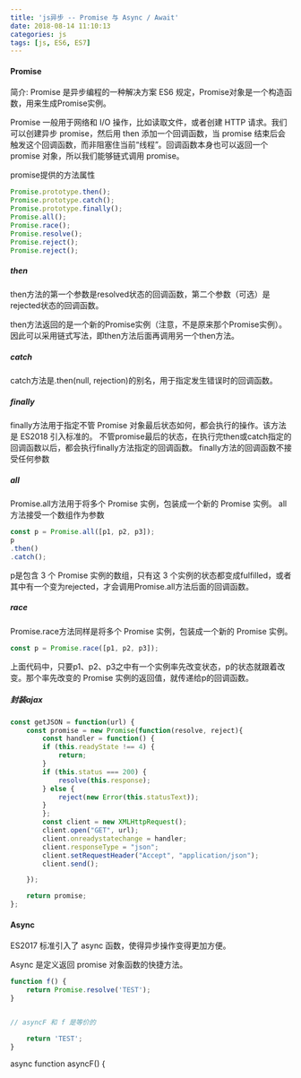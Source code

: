 ```yaml
---
title: 'js异步 -- Promise 与 Async / Await'
date: 2018-08-14 11:10:13
categories: js
tags: [js, ES6, ES7]
---
```


#### Promise
简介:
Promise 是异步编程的一种解决方案
ES6 规定，Promise对象是一个构造函数，用来生成Promise实例。

Promise 一般用于网络和 I/O 操作，比如读取文件，或者创建 HTTP 请求。我们可以创建异步 promise，然后用 then 添加一个回调函数，当 promise 结束后会触发这个回调函数，而非阻塞住当前“线程”。回调函数本身也可以返回一个 promise 对象，所以我们能够链式调用 promise。

promise提供的方法属性


```js
Promise.prototype.then();
Promise.prototype.catch();
Promise.prototype.finally();
Promise.all();
Promise.race();
Promise.resolve();
Promise.reject();
Promise.reject();
```

##### then

then方法的第一个参数是resolved状态的回调函数，第二个参数（可选）是rejected状态的回调函数。

then方法返回的是一个新的Promise实例（注意，不是原来那个Promise实例）。因此可以采用链式写法，即then方法后面再调用另一个then方法。

##### catch

catch方法是.then(null, rejection)的别名，用于指定发生错误时的回调函数。

##### finally

finally方法用于指定不管 Promise 对象最后状态如何，都会执行的操作。该方法是 ES2018 引入标准的。
不管promise最后的状态，在执行完then或catch指定的回调函数以后，都会执行finally方法指定的回调函数。
finally方法的回调函数不接受任何参数

##### all

Promise.all方法用于将多个 Promise 实例，包装成一个新的 Promise 实例。
all方法接受一个数组作为参数

```js
const p = Promise.all([p1, p2, p3]);
p
.then()
.catch();
```

p是包含 3 个 Promise 实例的数组，只有这 3 个实例的状态都变成fulfilled，或者其中有一个变为rejected，才会调用Promise.all方法后面的回调函数。


##### race
Promise.race方法同样是将多个 Promise 实例，包装成一个新的 Promise 实例。

```js
const p = Promise.race([p1, p2, p3]);
```
上面代码中，只要p1、p2、p3之中有一个实例率先改变状态，p的状态就跟着改变。那个率先改变的 Promise 实例的返回值，就传递给p的回调函数。




##### 封装ajax

```js
const getJSON = function(url) {
    const promise = new Promise(function(resolve, reject){
        const handler = function() {
        if (this.readyState !== 4) {
            return;
        }
        if (this.status === 200) {
            resolve(this.response);
        } else {
            reject(new Error(this.statusText));
        }
        };
        const client = new XMLHttpRequest();
        client.open("GET", url);
        client.onreadystatechange = handler;
        client.responseType = "json";
        client.setRequestHeader("Accept", "application/json");
        client.send();

    });

    return promise;
};
```

#### Async

ES2017 标准引入了 async 函数，使得异步操作变得更加方便。

Async 是定义返回 promise 对象函数的快捷方法。

```js
function f() {
    return Promise.resolve('TEST');
}


// asyncF 和 f 是等价的

    return 'TEST';
}
```
async function asyncF() {